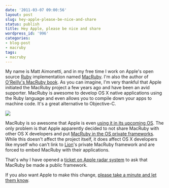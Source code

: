 ```yaml
---
date: '2011-03-07 09:00:56'
layout: post
slug: hey-apple-please-be-nice-and-share
status: publish
title: Hey Apple, please be nice and share
wordpress_id: '996'
categories:
- blog-post
- macruby
tags:
- macruby
---
```


My name is Matt Aimonetti, and in my free time I work on Apple's open source [Ruby](http://www.ruby-lang.org) implementation named [MacRuby](http://macruby.org). I'm also the author of [O'Reilly's MacRuby book](http://oreilly.com/catalog/0636920000723). As you can imagine, I'm very thankful that Apple initiated the MacRuby project a few years ago and have been an avid supporter. MacRuby is awesome to develop OS X native applications using the Ruby language and even allows you to compile down your apps to machine code. It's a great alternative to Objective-C.

[![](https://img.skitch.com/20111012-kyiy9nhx5n9h9wafucyh8p3knx.jpg)](http://www.apple.com/macosx/lion/)

MacRuby is so awesome that Apple is even [using it in its upcoming OS](http://twitter.com/GeorgeBellos/status/41595085179203584). The only problem is that Apple apparently decided to not share MacRuby with other OS X developers and put [MacRuby in the OS private frameworks](http://yfrog.com/h8hhlydj). While this doesn't affect the project itself, it does affect OS X developers like myself who can't link to [Lion](http://www.apple.com/macosx/lion/)'s private MacRuby framework and are forced to embed MacRuby with their applications.

That's why I have opened a [ticket on Apple radar system](http://bugreporter.apple.com/) to ask that MacRuby be made a public framework.

If you also want Apple to make this change, [please take a minute and let them know](http://bugreporter.apple.com/).
